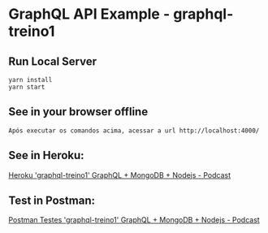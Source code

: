 # GraphQL API Example - graphql-treino1

## Run Local Server

```
yarn install
yarn start
```

## See in your browser offline

```
Após executar os comandos acima, acessar a url http://localhost:4000/

```


## See in Heroku:
<a href="https://graphql-test-one-one.herokuapp.com/" target="_blank">Heroku 'graphql-treino1' GraphQL + MongoDB + Nodejs - Podcast </a>

## Test in Postman:
<a href="https://eduimpulso.postman.co/workspace/My-Workspace~8a174945-5ef5-41bb-8029-7691e729eeaa/request/13702584-6c0836aa-d026-4200-9534-d205a4c32ebf" target="_blank">Postman Testes 'graphql-treino1' GraphQL + MongoDB + Nodejs - Podcast </a>
